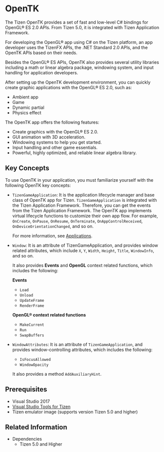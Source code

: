 
# OpenTK

The Tizen OpenTK provides a set of fast and low-level C# bindings for OpenGL&reg; ES 2.0 APIs. From Tizen 5.0, it is integrated with Tizen Application Framework.

For developing the OpenGL&reg; app using C# on the Tizen platform, an app developer uses the TizenFX APIs, the .NET Standard 2.0 APIs, and the OpenTK APIs based on their needs.

Besides the OpenGL&reg; ES APIs, OpenTK also provides several utility libraries including a math or linear algebra package, windowing system, and input handling for application developers.

After setting up the OpenTK development environment, you can quickly create graphic applications with the OpenGL&reg; ES 2.0, such as:
-   Ambient app
-   Game
-   Dynamic partial
-   Physics effect


The OpenTK app offers the following features:
-   Create graphics with the OpenGL&reg; ES 2.0.
-   GUI animation with 3D acceleration.
-   Windowing systems to help you get started.
-   Input handling and other game essentials.
-   Powerful, highly optimized, and reliable linear algebra library.


## Key Concepts

To use OpenTK in your application, you must familiarize yourself with the following OpenTK key concepts:
-   `TizenGameApplication`: It is the application lifecycle manager and base class of OpenTK app for Tizen. `TizenGameApplication` is integrated with the Tizen Application Framework. Therefore, you can get the events from the Tizen Application Framework.
    The OpenTK app implements virtual lifecycle functions to customize their own app flow.
    For example, `OnCreate`, `OnPause`, `OnResume`, `OnTerminate`, `OnAppControlReceived`, `OnDeviceOrientationChanged`, and so on. 
    
    For more information, see [Applications](../applications/ui-app.md).
-   `Window`: It is an attribute of TizenGameApplication, and provides window related attributes, which include `X`, `Y`, `Width`, `Height`, `Title`, `WindowInfo`, and so on. 

    It also provides **Events** and **OpenGL** context related functions, which includes the following:
    
    **Events**
    -   `Load`
    -   `Unload`
    -   `UpdateFrame`
    -   `RenderFrame`
    
    **OpenGL&reg; context related functions**
    -   `MakeCurrent`
    -   `Run`
    -   `SwapBuffers`
-   `WindowAttributes`: It is an attribute of `TizenGameApplication`, and provides window-controlling attributes, which includes the following:
    -   `IsFocusAllowed`
    -   `WindowOpacity`
    
    It also provides a method `AddAuxiliaryHint`.

## Prerequisites

- Visual Studio 2017
- [Visual Studio Tools for Tizen](../../../vstools/install.md)
- Tizen emulator image (supports version Tizen 5.0 and higher)

## Related Information
- Dependencies
  -   Tizen 5.0 and Higher
